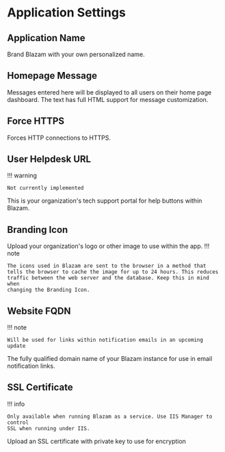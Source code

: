 # Application Settings
## Application Name
Brand Blazam with your own personalized name.

## Homepage Message
Messages entered here will be displayed to all users
on their home page dashboard. The text has full HTML support
for message customization.

## Force HTTPS
Forces HTTP connections to HTTPS.

## User Helpdesk URL
!!! warning

	Not currently implemented

This is your organization's tech support portal for help buttons within Blazam.

## Branding Icon
Upload your organization's logo or other image to use within the app. 
!!! note
	
	The icons used in Blazam are sent to the browser in a method that
	tells the browser to cache the image for up to 24 hours. This reduces
	traffic between the web server and the database. Keep this in mind when
	changing the Branding Icon.

## Website FQDN
!!! note

	Will be used for links within notification emails in an upcoming update

The fully qualified domain name of your Blazam instance for use in email notification links.

## SSL Certificate
!!! info

	Only available when running Blazam as a service. Use IIS Manager to control
	SSL when running under IIS.

Upload an SSL certificate with private key to use for encryption